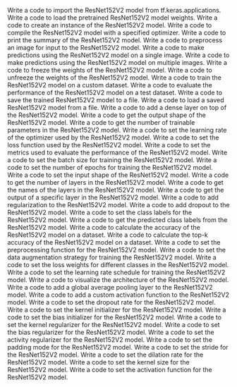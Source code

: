 Write a code to import the ResNet152V2 model from tf.keras.applications.
Write a code to load the pretrained ResNet152V2 model weights.
Write a code to create an instance of the ResNet152V2 model.
Write a code to compile the ResNet152V2 model with a specified optimizer.
Write a code to print the summary of the ResNet152V2 model.
Write a code to preprocess an image for input to the ResNet152V2 model.
Write a code to make predictions using the ResNet152V2 model on a single image.
Write a code to make predictions using the ResNet152V2 model on multiple images.
Write a code to freeze the weights of the ResNet152V2 model.
Write a code to unfreeze the weights of the ResNet152V2 model.
Write a code to train the ResNet152V2 model on a custom dataset.
Write a code to evaluate the performance of the ResNet152V2 model on a test dataset.
Write a code to save the trained ResNet152V2 model to a file.
Write a code to load a saved ResNet152V2 model from a file.
Write a code to add a dense layer on top of the ResNet152V2 model.
Write a code to get the output shape of the ResNet152V2 model.
Write a code to get the number of trainable parameters in the ResNet152V2 model.
Write a code to set the learning rate of the optimizer used by the ResNet152V2 model.
Write a code to set the loss function used by the ResNet152V2 model.
Write a code to set the metrics used to evaluate the performance of the ResNet152V2 model.
Write a code to set the batch size for training the ResNet152V2 model.
Write a code to set the number of epochs for training the ResNet152V2 model.
Write a code to set the input shape of the ResNet152V2 model.
Write a code to get the number of layers in the ResNet152V2 model.
Write a code to get the names of the layers in the ResNet152V2 model.
Write a code to get the output of a specific layer in the ResNet152V2 model.
Write a code to add regularization to the ResNet152V2 model.
Write a code to add dropout to the ResNet152V2 model.
Write a code to set the class labels for the ResNet152V2 model.
Write a code to get the predicted class labels from the ResNet152V2 model.
Write a code to calculate the accuracy of the ResNet152V2 model on a dataset.
Write a code to calculate the top-k accuracy of the ResNet152V2 model on a dataset.
Write a code to set the preprocessing function for the ResNet152V2 model.
Write a code to set the data augmentation strategy for training the ResNet152V2 model.
Write a code to set the loss weights for different classes in the ResNet152V2 model.
Write a code to set the learning rate schedule for training the ResNet152V2 model.
Write a code to visualize the architecture of the ResNet152V2 model.
Write a code to add a global average pooling layer to the ResNet152V2 model.
Write a code to add a custom activation function to the ResNet152V2 model.
Write a code to set the dropout rate for the ResNet152V2 model.
Write a code to set the kernel initializer for the ResNet152V2 model.
Write a code to set the bias initializer for the ResNet152V2 model.
Write a code to set the kernel regularizer for the ResNet152V2 model.
Write a code to set the bias regularizer for the ResNet152V2 model.
Write a code to set the activity regularizer for the ResNet152V2 model.
Write a code to set the padding mode for the ResNet152V2 model.
Write a code to set the stride for the ResNet152V2 model.
Write a code to set the dilation rate for the ResNet152V2 model.
Write a code to set the kernel size for the ResNet152V2 model.
Write a code to set the activation function for the ResNet152V2 model.